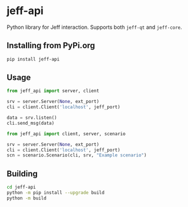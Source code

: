 # jeff-api

Python library for Jeff interaction. Supports both `jeff-qt` and `jeff-core`.

## Installing from PyPi.org

```bash
pip install jeff-api
```

## Usage

```python
from jeff_api import server, client

srv = server.Server(None, ext_port)
cli = client.Client('localhost', jeff_port)

data = srv.listen()
cli.send_msg(data)
```

```python
from jeff_api import client, server, scenario

srv = server.Server(None, ext_port)
cli = client.Client('localhost', jeff_port)
scn = scenario.Scenario(cli, srv, "Example scenario")
```

## Building

```bash
cd jeff-api
python -m pip install --upgrade build
python -m build
```
